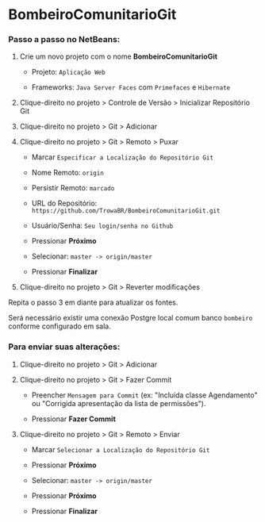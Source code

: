 # BombeiroComunitarioGit

### Passo a passo no NetBeans:

1. Crie um novo projeto com o nome **BombeiroComunitarioGit**

   * Projeto: `Aplicação Web`

   * Frameworks: `Java Server Faces` com `Primefaces` e `Hibernate`

1. Clique-direito no projeto > Controle de Versão > Inicializar Repositório Git

1. Clique-direito no projeto > Git > Adicionar

1. Clique-direito no projeto > Git > Remoto > Puxar

   * Marcar `Especificar a Localização do Repositório Git`

   * Nome Remoto: `origin`

   * Persistir Remoto: `marcado`

   * URL do Repositório: `https://github.com/TrowaBR/BombeiroComunitarioGit.git`

   * Usuário/Senha: `Seu login/senha no Github`

   * Pressionar **Próximo**

   * Selecionar: `master -> origin/master`

   * Pressionar **Finalizar**

1. Clique-direito no projeto > Git > Reverter modificações

Repita o passo 3 em diante para atualizar os fontes.

Será necessário existir uma conexão Postgre local comum banco `bombeiro` conforme configurado em sala.

### Para enviar suas alterações:

1. Clique-direito no projeto > Git > Adicionar

1. Clique-direito no projeto > Git > Fazer Commit

   * Preencher `Mensagem para Commit` (ex: "Incluída classe Agendamento" ou "Corrigida apresentação da lista de permissões").

   * Pressionar **Fazer Commit**

1. Clique-direito no projeto > Git > Remoto > Enviar

   * Marcar `Selecionar a Localização do Repositório Git`

   * Pressionar **Próximo**

   * Selecionar: `master -> origin/master`

   * Pressionar **Próximo**

   * Pressionar **Finalizar**
